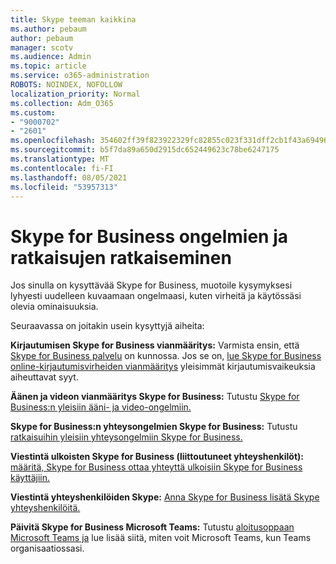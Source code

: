 ```yaml
---
title: Skype teeman kaikkina
ms.author: pebaum
author: pebaum
manager: scotv
ms.audience: Admin
ms.topic: article
ms.service: o365-administration
ROBOTS: NOINDEX, NOFOLLOW
localization_priority: Normal
ms.collection: Adm_O365
ms.custom:
- "9000702"
- "2601"
ms.openlocfilehash: 354602ff39f823922329fc82855c023f331dff2cb1f43a6949653786a6df7f6d
ms.sourcegitcommit: b5f7da89a650d2915dc652449623c78be6247175
ms.translationtype: MT
ms.contentlocale: fi-FI
ms.lasthandoff: 08/05/2021
ms.locfileid: "53957313"
---
```

# <a name="skype-for-business-common-issues-and-resolutions"></a>Skype for Business ongelmien ja ratkaisujen ratkaiseminen 

Jos sinulla on kysyttävää Skype for Business, muotoile kysymyksesi lyhyesti uudelleen kuvaamaan ongelmaasi, kuten virheitä ja käytössäsi olevia ominaisuuksia. 

Seuraavassa on joitakin usein kysyttyjä aiheita:

**Kirjautumisen Skype for Business vianmääritys:** Varmista ensin, että [Skype for Business palvelu](https://admin.microsoft.com/Adminportal/Home?source=applauncher#/servicehealth) on kunnossa. Jos se on, [lue Skype for Business online-kirjautumisvirheiden vianmääritys](https://docs.microsoft.com/SkypeForBusiness/set-up-skype-for-business-online/troubleshooting-sign-in-errors-for-admins#check-for-common-causes-of-skype-for-business-online-sign-in-errors) yleisimmät kirjautumisvaikeuksia aiheuttavat syyt.
 
**Äänen ja videon vianmääritys Skype for Business:** Tutustu [Skype for Business:n yleisiin ääni- ja video-ongelmiin.](https://support.office.com/article/Troubleshoot-audio-and-video-in-Skype-for-Business-62777bc6-c52b-47ae-84ba-a8905c3b71dc) 

**Skype for Business:n yhteysongelmien Skype for Business:** Tutustu [ratkaisuihin yleisiin yhteysongelmiin Skype for Business.](https://support.office.com/article/troubleshoot-connection-issues-in-skype-for-business-ca302828-783f-425c-bbe2-356348583771)

**Viestintä ulkoisten Skype for Business (liittoutuneet yhteyshenkilöt):** [määritä, Skype for Business ottaa yhteyttä ulkoisiin Skype for Business käyttäjiin.](https://docs.microsoft.com/SkypeForBusiness/set-up-skype-for-business-online/allow-users-to-contact-external-skype-for-business-users)

**Viestintä yhteyshenkilöiden Skype:** [Anna Skype for Business lisätä Skype yhteyshenkilöitä.](https://docs.microsoft.com/SkypeForBusiness/set-up-skype-for-business-online/let-skype-for-business-users-add-skype-contacts)

**Päivitä Skype for Business Microsoft Teams:** Tutustu [aloitusoppaan Microsoft Teams ja](https://docs.microsoft.com/microsoftteams/upgrade-start-here) lue lisää [](https://docs.microsoft.com/microsoftteams/coexistence-chat-calls-presence) siitä, miten voit Microsoft Teams, kun Teams organisaatiossasi. 
